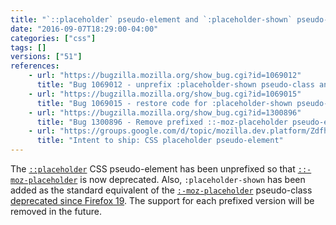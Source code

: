```yaml
---
title: "`::placeholder` pseudo-element and `:placeholder-shown` pseudo-class have been unprefixed"
date: "2016-09-07T18:29:00-04:00"
categories: ["css"]
tags: []
versions: ["51"]
references:
    - url: "https://bugzilla.mozilla.org/show_bug.cgi?id=1069012"
      title: "Bug 1069012 - unprefix :placeholder-shown pseudo-class and ::placeholder pseudo-element"
    - url: "https://bugzilla.mozilla.org/show_bug.cgi?id=1069015"
      title: "Bug 1069015 - restore code for :placeholder-shown pseudo-class"
    - url: "https://bugzilla.mozilla.org/show_bug.cgi?id=1300896"
      title: "Bug 1300896 - Remove prefixed ::-moz-placeholder pseudo-element and pseudo-class."
    - url: "https://groups.google.com/d/topic/mozilla.dev.platform/ZdfheO1AXP0/discussion"
      title: "Intent to ship: CSS placeholder pseudo-element"
---
```

The [`::placeholder`](https://developer.mozilla.org/en-US/docs/Web/CSS/::placeholder) CSS pseudo-element has been unprefixed so that [`::-moz-placeholder`](https://developer.mozilla.org/en-US/docs/Web/CSS/::-moz-placeholder) is now deprecated. Also, `:placeholder-shown` has been added as the standard equivalent of the [`:-moz-placeholder`](https://developer.mozilla.org/en-US/docs/Web/CSS/:-moz-placeholder) pseudo-class [deprecated since Firefox 19](https://www.fxsitecompat.com/en-CA/docs/2012/moz-placeholder-pseudo-class-has-been-replaced-with-the-pseudo-element/). The support for each prefixed version will be removed in the future.
